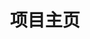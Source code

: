---
home: true
icon: home
title: 项目主页
heroImage: /logo.png
heroText: BikaClient
tagline: ✨第三方哔咔漫画API✨
actions:
  - text: 使用指南 💡
    link: /guide
    type: primary

  - text: 项目主页 ✨
    link: /

features:
  - title: 第三方API接口
    icon: safe
    details: 数据接口全支持
    link: /guide

  - title: 功能增强
    icon: config
    details: 提供便捷可靠的修改模式
    link: /guide

  - title: 简易部署
    icon: support
    details: 提供Nuget包部署
    link: /guide

  - title: 更多新特性
    icon: more
    details: 包括下载文件等
    link: /guide
copyright: false
footer: Theme By <a href='https://github.com/vuepress-theme-hope/vuepress-theme-hope'>vuepress-theme-hope</a> | Copyright © 2022-present <a href='https://github.com/kitUIN'>kitUIN</a> | <a href='https://github.com/vuepress-theme-hope/vuepress-theme-hope/blob/main/LICENSE'>MIT</a>
---